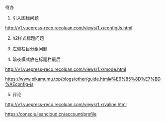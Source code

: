 

待办

1. 引入图标问题

http://v1.vuepress-reco.recoluan.com/views/1.x/configJs.html

2. h2样式标题问题

3. 左侧栏目分组问题

4. 暗夜模式放在标题栏最后

http://v1.vuepress-reco.recoluan.com/views/1.x/mode.html

https://www.pikamumu.top/blogs/other/guide.html#%E9%85%8D%E7%BD%AEconfig-js

5. 评论

http://v1.vuepress-reco.recoluan.com/views/1.x/valine.html

https://console.leancloud.cn/account/profile